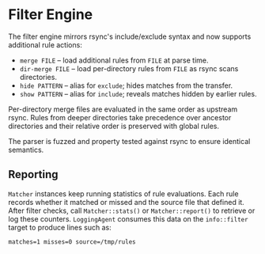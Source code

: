 # Filter Engine

The filter engine mirrors rsync's include/exclude syntax and now supports
additional rule actions:

- `merge FILE` – load additional rules from `FILE` at parse time.
- `dir-merge FILE` – load per-directory rules from `FILE` as rsync scans
  directories.
- `hide PATTERN` – alias for `exclude`; hides matches from the transfer.
- `show PATTERN` – alias for `include`; reveals matches hidden by earlier rules.

Per-directory merge files are evaluated in the same order as upstream rsync.
Rules from deeper directories take precedence over ancestor directories and
their relative order is preserved with global rules.

The parser is fuzzed and property tested against rsync to ensure identical
semantics.

## Reporting

`Matcher` instances keep running statistics of rule evaluations. Each rule
records whether it matched or missed and the source file that defined it. After
filter checks, call `Matcher::stats()` or `Matcher::report()` to retrieve or log
these counters. `LoggingAgent` consumes this data on the `info::filter` target
to produce lines such as:

```
matches=1 misses=0 source=/tmp/rules
```
